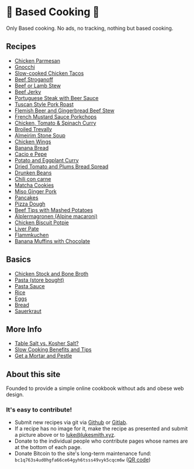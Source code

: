 # 🍳 Based Cooking 🍲

Only Based cooking. No ads, no tracking, nothing but based cooking.

## Recipes

- [Chicken Parmesan](chicken-parmesan.html)
- [Gnocchi](gnocchi.html)
- [Slow-cooked Chicken Tacos](chicken-tacos.html)
- [Beef Stroganoff](stroganoff.html)
- [Beef or Lamb Stew](beef-stew.html)
- [Beef Jerky](beef-jerky.html)
- [Portuguese Steak with Beer Sauce](portuguese-steak-with-beer-sauce.html)
- [Tuscan Style Pork Roast](tuscan-style-pork-roast.html)
- [Flemish Beer and Gingerbread Beef Stew](carbonade.html)
- [French Mustard Sauce Porkchops](french-mustard-sauce-porkchops.html)
- [Chicken, Tomato & Spinach Curry](chicken-tomato-spinach-curry.html)
- [Broiled Trevally](broiled-trevally.html)
- [Almeirim Stone Soup](almeirim-stone-soup.html)
- [Chicken Wings](chicken-wings.html)
- [Banana Bread](banana-bread.html)
- [Cacio e Pepe](cacio-e-pepe.html)
- [Potato and Eggplant Curry](potato-and-eggplant-curry.html)
- [Dried Tomato and Plums Bread Spread](dried-tomato-plum-spread.html)
- [Drunken Beans](drunken-beans.html)
- [Chili con carne](chili-con-carne.html)
- [Matcha Cookies](matcha-cookies.html)
- [Miso Ginger Pork](miso-ginger-pork.html)
- [Pancakes](pancake.html)
- [Pizza Dough](pizza-dough.html)
- [Beef Tips with Mashed Potatoes](beef-tips.html)
- [Älplermagronen (Alpine macaroni)](aelplermagronen.html)
- [Chicken Biscuit Potpie](chicken-biscuit-potpie.html)
- [Liver Pate](liverpate.html)
- [Flammkuchen](flammkuchen.html)
- [Banana Muffins with Chocolate](banana-muffins-with-chocolate.html)

## Basics

- [Chicken Stock and Bone Broth](chicken-stock-bone-broth.html)
- [Pasta (store bought)](pasta.html)
- [Pasta Sauce](pasta-sauce.html)
- [Rice](rice.html)
- [Eggs](eggs.html)
- [Bread](bread.html)
- [Sauerkraut](sauerkraut.html)

## More Info

- [Table Salt vs. Kosher Salt?](salt.html)
- [Slow Cooking Benefits and Tips](slow-cooking-tips.html)
- [Get a Mortar and Pestle](mortar-and-pestle.html)

## About this site

Founded to provide a simple online cookbook without ads and obese web design.

### It's easy to contribute!

- Submit new recipes via git via [Github](https://github.com/lukesmithxyz/based.cooking) or [Gitlab](https://gitlab.com/lukesmithxyz/based.cooking).
- If a recipe has no image for it, make the recipe as presented and submit a picture above or to [luke@lukesmith.xyz](mailto:luke@lukesmith.xyz).
- Donate to the individual people who contribute pages whose names are at the bottom of each page.
- Donate Bitcoin to the site's long-term maintenance fund: `bc1q763s4ud0hgfa66ce64gyh6tsss49vyk5cqcm6w` ([QR code](pix/bitcoin-based-cooking.webp))
